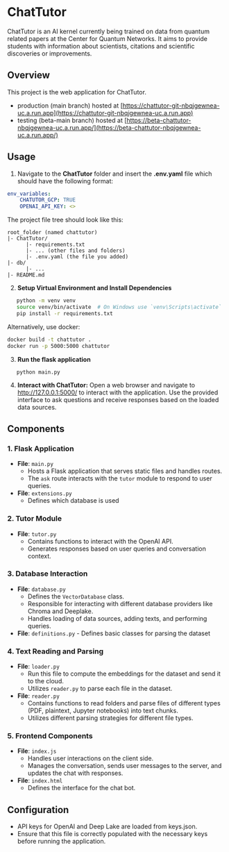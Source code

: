 # ChatTutor

ChatTutor is an AI kernel currently being trained on data from quantum related papers at the Center for Quantum Networks. It aims to provide students with information about scientists, citations and scientific discoveries or improvements. 

## Overview
This project is the web application for ChatTutor.

- production (main branch) hosted at [https://chattutor-git-nbqjgewnea-uc.a.run.app](https://chattutor-git-nbqjgewnea-uc.a.run.app)
- testing (beta-main branch) hosted at [https://beta-chattutor-nbqjgewnea-uc.a.run.app/](https://beta-chattutor-nbqjgewnea-uc.a.run.app/)

## Usage

1. Navigate to the **ChatTutor** folder and insert the **.env.yaml** file which should
have the following format:

```yaml
env_variables:
    CHATUTOR_GCP: TRUE
    OPENAI_API_KEY: <>
```

The project file tree should look like this:

```
root_folder (named chattutor)
|- ChatTutor/
      |- requirements.txt
      |- ... (other files and folders)
      |- .env.yaml (the file you added)
|- db/
      |- ...
|- README.md
```

2. **Setup Virtual Environment and Install Dependencies**
```sh
   python -m venv venv
   source venv/bin/activate  # On Windows use `venv\Scripts\activate`
   pip install -r requirements.txt
```
Alternatively, use docker:
```sh
docker build -t chattutor .
docker run -p 5000:5000 chattutor
```

3. **Run the flask application**
```
   python main.py
```

4. **Interact with ChatTutor:**
Open a web browser and navigate to http://127.0.0.1:5000/ to interact with the application. Use the provided interface to ask questions and receive responses based on the loaded data sources.

## Components

### 1. **Flask Application**
   - **File**: `main.py`
     - Hosts a Flask application that serves static files and handles routes.
     - The `ask` route interacts with the `tutor` module to respond to user queries.
   - **File**: `extensions.py`
     - Defines which database is used


### 2. **Tutor Module**
   - **File**: `tutor.py`
     - Contains functions to interact with the OpenAI API.
     - Generates responses based on user queries and conversation context.


### 3. **Database Interaction**
   - **File**: `database.py`
     - Defines the `VectorDatabase` class.
     - Responsible for interacting with different database providers like Chroma and Deeplake.
     - Handles loading of data sources, adding texts, and performing queries.
   -  **File**: `definitions.py`
     - Defines basic classes for parsing the dataset


### 4. **Text Reading and Parsing**
   - **File**: `loader.py`
     - Run this file to compute the embeddings for the dataset and send it to the cloud.
     - Utilizes `reader.py` to parse each file in the dataset.
   - **File**: `reader.py`
     - Contains functions to read folders and parse files of different types (PDF, plaintext, Jupyter notebooks) into text chunks.
     - Utilizes different parsing strategies for different file types.


### 5. **Frontend Components**
   - **File**: `index.js`
     - Handles user interactions on the client side.
     - Manages the conversation, sends user messages to the server, and updates the chat with responses.
 - **File**: `index.html`
     - Defines the interface for the chat bot.

## Configuration
- API keys for OpenAI and Deep Lake are loaded from keys.json.
- Ensure that this file is correctly populated with the necessary keys before running the application.
 
